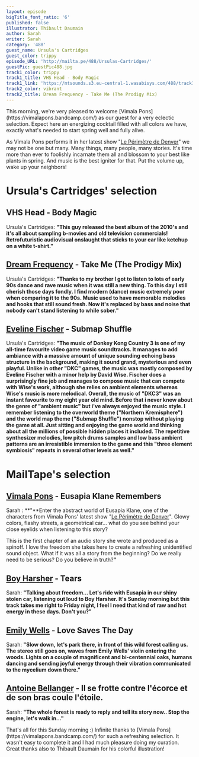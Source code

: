 ```yaml
---
layout: episode
bigTitle_font_ratio: '6'
published: false
illustrator: Thibault Daumain
author: Sarah
writer: Sarah
category: '488'
guest_name: Ursula's Cartridges
guest_color: trippy
episode_URL: 'http://mailta.pe/488/Ursulas-Cartridges/'
guestPic: guestPic488.jpg
track1_color: trippy
track1_title: VHS Head - Body Magic
track1_link: 'https://mtsounds.s3.eu-central-1.wasabisys.com/488/track1.mp3'
track2_color: vibrant
track2_title: Dream Frequency - Take Me (The Prodigy Mix)
---
```

<p id="introduction">This morning, we're very pleased to welcome [Vimala Pons](https://vimalapons.bandcamp.com/) as our guest for a very eclectic selection. Expect here an energizing cocktail filled with all colors we have, exactly what's needed to start spring well and fully alive.

As Vimala Pons performs it in her latest show "[Le Périmètre de Denver](https://www.theatre-contemporain.net/spectacles/Le-Perimetre-de-Denver/lesdates)" we may not be one but many. Many things, many people, many stories. It's time more than ever to foolishly incarnate them all and blossom to your best like plants in spring. And music is the best igniter for that. Put the volume up, wake up your neighbors!
</p>

# Ursula's Cartridges' selection

## VHS Head - Body Magic
Ursula's Cartridges: **"**This guy released the best album of the 2010's and it's all about sampling b-movies and old television commercials! Retrofuturistic audiovisual onslaught that sticks to your ear like ketchup on a white t-shirt.**"**

## [Dream Frequency](https://peachesofficial.bandcamp.com) - Take Me (The Prodigy Mix)
Ursula's Cartridges: **"**Thanks to my brother I got to listen to lots of early 90s dance and rave music when it was still a new thing. To this day I still cherish those days fondly. I find modern (dance) music extremely poor when comparing it to the 90s. Music used to have memorable melodies and hooks that still sound fresh. Now it's replaced by bass and noise that nobody can't stand listening to while sober.**"**

## [Eveline Fischer](https://mmodemm.bandcamp.com/album/das-kinn-mdm-5) - Submap Shuffle
Ursula's Cartridges: **"**The music of Donkey Kong Country 3 is one of my all-time favourite video game music soundtracks. It manages to add ambiance with a massive amount of unique sounding echoing bass structure in the background, making it sound grand, mysterious and even playful. Unlike in other "DKC" games, the music was mostly composed by Eveline Fischer with a minor help by David Wise. Fischer does a surprisingly fine job and manages to compose music that can compete with Wise's work, although she relies on ambient elements whereas Wise's music is more melodical. Overall, the music of "DKC3" was an instant favourite to my eight year old mind. Before that i never knew about the genre of "ambient music" but i've always enjoyed the music style. I remember listening to the overworld theme ("Northern Kremisphere") and the world map theme ("Submap Shuffle") nonstop without playing the game at all. Just sitting and enjoying the game world and thinking about all the millions of possible hidden places it included. The repetitive synthesizer melodies, low pitch drums samples and low bass ambient patterns are an irresistible immersion to the game and this "three element symbiosis" repeats in several other levels as well.**"**

# MailTape's selection

## [Vimala Pons](https://vimalapons.bandcamp.com/) - Eusapia Klane Remembers
Sarah : **"**Enter the abstract world of Eusapia Klane, one of the characters from Vimala Pons' latest show "[Le Périmètre de Denver](https://www.theatre-contemporain.net/spectacles/Le-Perimetre-de-Denver/lesdates)". Glowy colors, flashy streets, a geometrical car... what do you see behind your close eyelids when listening to this story?

This is the first chapter of an audio story she wrote and produced as a spinoff. I love the freedom she takes here to create a refreshing unidentified sound object. What if it was all a story from the beginning? Do we really need to be serious? Do you believe in truth?**"**  

## [Boy Harsher](https://boyharsher.bandcamp.com) - Tears
Sarah: **"**Talking about freedom... Let's ride with Eusapia in our shiny stolen car, listening out loud to Boy Harsher. It's Sunday morning but this track takes me right to Friday night, I feel I need that kind of raw and hot energy in these days. Don't you?**"**

## [Emily Wells](https://emilywells.bandcamp.com) - Love Saves The Day
Sarah: **"**Slow down, let's park there, in front of this wild forest calling us. The stereo still goes on, waves from Emily Wells' violin entering the woods. Lights on a couple of magnificent and bi-centennial oaks, humans dancing and sending joyful energy through their vibration communicated to the mycelium down there.**"**

## [Antoine Bellanger](https://antoinebellanger.bandcamp.com) - Il se frotte contre l'écorce et de son bras coule l'étoile.
Sarah: **"**The whole forest is ready to reply and tell its story now.. Stop the engine, let's walk in...**"**

<p id="outroduction">That's all for this Sunday morning :) Infinite thanks to [Vimala Pons](https://vimalapons.bandcamp.com/) for such a refreshing selection. It wasn't easy to complete it and I had much pleasure doing my curation. Great thanks also to Thibault Daumain for his colorful illustration!</p>
